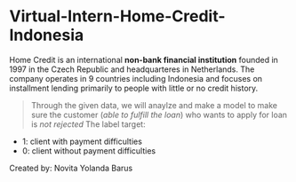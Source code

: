 # Virtual-Intern-Home-Credit-Indonesia
Home Credit is an international **non-bank financial institution** founded in 1997 in the Czech Republic and headquarteres in Netherlands. The company operates in 9 countries including Indonesia and focuses on installment lending primarily to people with little or no credit history.

> Through the given data, we will anaylze and make a model to make sure the customer (*able to fulfill the loan*) who wants to apply for loan is *not rejected*
The label target:
*   1: client with payment difficulties
*   0: client without payment difficulties

Created by: Novita Yolanda Barus

